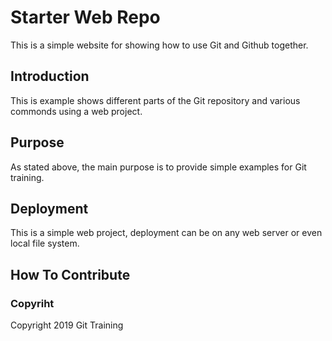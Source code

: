 # Starter Web Repo

This is a simple website for showing how to use Git and Github together.

## Introduction

This is example shows different parts of the Git repository and various commonds using a web project.

## Purpose

As stated above, the main purpose is to provide simple examples for Git training.

## Deployment

This is a simple web project, deployment can be on any web server or even local file system.

## How To Contribute


### Copyriht

Copyright 2019 Git Training